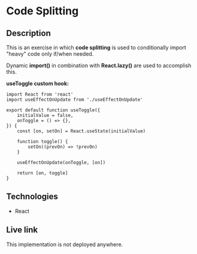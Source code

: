 # Code Splitting

## Description
This is an exercise in which **code splitting** is used to conditionally import "heavy" code only if/when needed.

Dynamic **import()** in combination with **React.lazy()** are used to accomplish this.


**useToggle custom hook:**
```
import React from 'react'
import useEffectOnUpdate from './useEffectOnUpdate'

export default function useToggle({
	initialValue = false,
	onToggle = () => {},
}) {
	const [on, setOn] = React.useState(initialValue)

	function toggle() {
		setOn((prevOn) => !prevOn)
	}

	useEffectOnUpdate(onToggle, [on])

	return [on, toggle]
}
```
  
## Technologies
- React

## Live link
This implementation is not deployed anywhere. 
